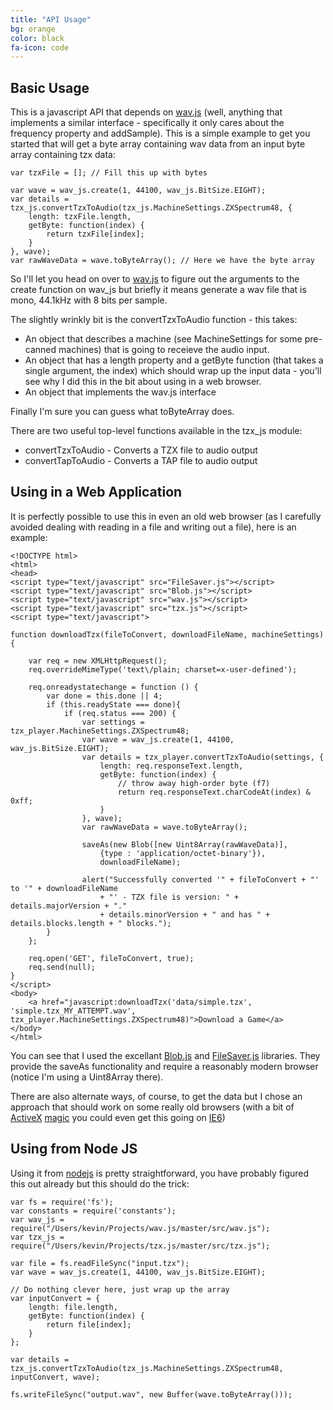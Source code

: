 ```yaml
---
title: "API Usage"
bg: orange
color: black
fa-icon: code
---
```


## Basic Usage

This is a javascript API that depends on [wav.js](http://kmp1.github.io/wav.js/) (well, anything that implements a similar interface - specifically it only cares about the frequency property and addSample).  This is a simple example to get you started that will get a byte array containing wav data from an input byte array containing tzx data:

	var tzxFile = []; // Fill this up with bytes

	var wave = wav_js.create(1, 44100, wav_js.BitSize.EIGHT);
	var details = tzx_js.convertTzxToAudio(tzx_js.MachineSettings.ZXSpectrum48, {
		length: tzxFile.length,
		getByte: function(index) {
			return tzxFile[index];
		}
	}, wave);
	var rawWaveData = wave.toByteArray(); // Here we have the byte array

So I'll let you head on over to [wav.js](http://kmp1.github.io/wav.js/) to figure out the arguments to the create function on wav_js but briefly it means generate a wav file that is mono, 44.1kHz with 8 bits per sample.

The slightly wrinkly bit is the convertTzxToAudio function - this takes:

- An object that describes a machine (see MachineSettings for some pre-canned machines) that is going to receieve the audio input.
- An object that has a length property and a getByte function (that takes a single argument, the index) which should wrap up the input data - you'll see why I did this in the bit about using in a web browser.
- An object that implements the wav.js interface

Finally I'm sure you can guess what toByteArray does.

There are two useful top-level functions available in the tzx_js module:

- convertTzxToAudio - Converts a TZX file to audio output
- convertTapToAudio - Converts a TAP file to audio output

## Using in a Web Application

It is perfectly possible to use this in even an old web browser (as I carefully avoided dealing with reading in a file and writing out a file), here is an example:

	<!DOCTYPE html>
	<html>
	<head>
	<script type="text/javascript" src="FileSaver.js"></script>
	<script type="text/javascript" src="Blob.js"></script>
	<script type="text/javascript" src="wav.js"></script>
	<script type="text/javascript" src="tzx.js"></script>
	<script type="text/javascript">

	function downloadTzx(fileToConvert, downloadFileName, machineSettings) {

	    var req = new XMLHttpRequest();
	    req.overrideMimeType('text\/plain; charset=x-user-defined');

	    req.onreadystatechange = function () {
	        var done = this.done || 4;
	        if (this.readyState === done){
	            if (req.status === 200) {
	            	var settings = tzx_player.MachineSettings.ZXSpectrum48;
	                var wave = wav_js.create(1, 44100, wav_js.BitSize.EIGHT);
	                var details = tzx_player.convertTzxToAudio(settings, {
	                    length: req.responseText.length,
	                    getByte: function(index) {
	                        // throw away high-order byte (f7)
	                        return req.responseText.charCodeAt(index) & 0xff;
	                    }
	                }, wave);
	                var rawWaveData = wave.toByteArray();

	                saveAs(new Blob([new Uint8Array(rawWaveData)],
	                    {type : 'application/octet-binary'}),
	                    downloadFileName);

	                alert("Successfully converted '" + fileToConvert + "' to '" + downloadFileName
	                    + "' - TZX file is version: " + details.majorVersion + "."
	                    + details.minorVersion + " and has " + details.blocks.length + " blocks.");
	        }
	    };

	    req.open('GET', fileToConvert, true);
	    req.send(null);
	}
	</script>
	<body>
	    <a href="javascript:downloadTzx('data/simple.tzx', 'simple.tzx_MY_ATTEMPT.wav', tzx_player.MachineSettings.ZXSpectrum48)">Download a Game</a>
	</body>
	</html>

You can see that I used the excellant [Blob.js](https://github.com/eligrey/Blob.js) and [FileSaver.js](https://github.com/eligrey/FileSaver.js) libraries.  They provide the saveAs functionality and require a reasonably modern browser (notice I'm using a Uint8Array there).

There are also alternate ways, of course, to get the data but I chose an approach that should work on some really old browsers (with a bit of [ActiveX](http://en.wikipedia.org/wiki/ActiveX) [magic](http://www.w3schools.com/ajax/ajax_xmlhttprequest_create.asp) you could even get this going on [IE6](http://en.wikipedia.org/wiki/Internet_Explorer_6))

## Using from Node JS

Using it from [nodejs](http://nodejs.org/) is pretty straightforward, you have probably figured this out already but this should do the trick:

	var fs = require('fs');
	var constants = require('constants');
	var wav_js = require("/Users/kevin/Projects/wav.js/master/src/wav.js");
	var tzx_js = require("/Users/kevin/Projects/tzx.js/master/src/tzx.js");

	var file = fs.readFileSync("input.tzx");
	var wave = wav_js.create(1, 44100, wav_js.BitSize.EIGHT);

	// Do nothing clever here, just wrap up the array
	var inputConvert = {
		length: file.length,
		getByte: function(index) {
			return file[index];
		}
	};

	var details = tzx_js.convertTzxToAudio(tzx_js.MachineSettings.ZXSpectrum48, inputConvert, wave);

	fs.writeFileSync("output.wav", new Buffer(wave.toByteArray()));



